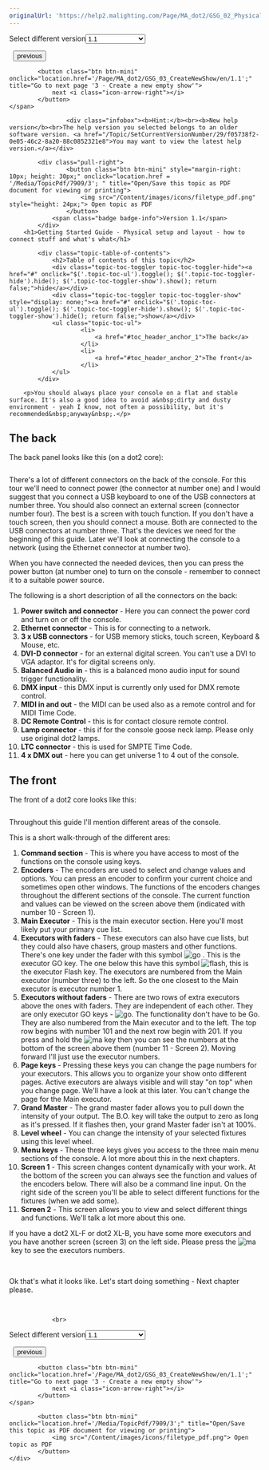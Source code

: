 ```yaml
---
originalUrl: 'https://help2.malighting.com/Page/MA_dot2/GSG_02_PhysicalSetupAndLayout/en/1.1'
---
```


<div class="topic-navigation">

<div class="pull-right">
	<span class="pull-left">


<div class="pull-left">
<form action="/Topic/SetCurrentVersionNumber" class="form-inline" id="frmTagSelector" method="post">	<span class="form-mini">
		<div class="input-prepend"><span class="add-on">Select different version</span><select autocomplete="off" id="versionNumberId" name="versionNumberId" onchange="$(this).closest('#frmTagSelector').submit();" style="width: 120px;"><option value="">- latest -</option>
<option selected="selected" value="3">1.1</option>
<option value="7">1.2</option>
<option value="12">1.3</option>
<option value="16">1.5</option>
<option value="29">1.9</option>
</select></div>
		<input data-val="true" data-val-number="The field Int32 must be a number." data-val-required="The Int32 field is required." id="ProductId" name="ProductId" type="hidden" value="7">
		<input id="CurrentGuid" name="CurrentGuid" type="hidden" value="f05738f2-0e05-46c2-8a20-88c0852321e8">
	</span>
</form></div>&nbsp;	</span>
	<span class="pull-right" style="white-space: nowrap;">
			<button class="btn btn-mini" onclick="location.href='/Page/MA_dot2/GSG_01_Introduction/en/1.1'; " title="Go to previous page '1 - Introduction'">
				<i class="icon-arrow-left"></i> previous
			</button>

			<button class="btn btn-mini" onclick="location.href='/Page/MA_dot2/GSG_03_CreateNewShow/en/1.1';" title="Go to next page '3 - Create a new empty show'">
				next <i class="icon-arrow-right"></i> 
			</button>
	</span>
</div>
<div class="clear-fix" style="margin-bottom: 10px"></div>
</div>

					<div class="infobox"><b>Hint:</b><br><b>New help version</b><br>The help version you selected belongs to an older software version. <a href="/Topic/SetCurrentVersionNumber/29/f05738f2-0e05-46c2-8a20-88c0852321e8">You may want to view the latest help version.</a></div>

			<div class="pull-right">
					<button class="btn btn-mini" style="margin-right: 10px; height: 30px;" onclick="location.href = '/Media/TopicPdf/7909/3'; " title="Open/Save this topic as PDF document for viewing or printing">
						<img src="/Content/images/icons/filetype_pdf.png" style="height: 24px;"> Open topic as PDF
					</button>
				<span class="badge badge-info">Version 1.1</span>
			</div>
		<h1>Getting Started Guide - Physical setup and layout - how to connect stuff and what's what</h1>

			<div class="topic-table-of-contents">
				<h2>Table of contents of this topic</h2>
				<div class="topic-toc-toggler topic-toc-toggler-hide"><a href="#" onclick="$('.topic-toc-ul').toggle(); $('.topic-toc-toggler-hide').hide(); $('.topic-toc-toggler-show').show(); return false;">hide</a></div>
				<div class="topic-toc-toggler topic-toc-toggler-show" style="display: none;"><a href="#" onclick="$('.topic-toc-ul').toggle(); $('.topic-toc-toggler-hide').show(); $('.topic-toc-toggler-show').hide(); return false;">show</a></div>
				<ul class="topic-toc-ul">
						<li>
							<a href="#toc_header_anchor_1">The back</a>
						</li>
						<li>
							<a href="#toc_header_anchor_2">The front</a>
						</li>
				</ul>
			</div>

		<p>You should always place your console on a flat and stable surface. It's also a good idea to avoid a&nbsp;dirty and dusty environment - yeah I know, not often a possibility, but it's recommended&nbsp;anyway&nbsp;.</p>

<a name="toc_header_anchor_1" id="toc_header_anchor_1" class="topic-toc-item"></a><h2>The back</h2>

<p>The back panel looks like this (on a dot2 core):</p>

<p><img alt="" src="/Media/Image/Dot2_GettingStarted_PhysicalSetupAndLayout_01_1-1.png"></p>

<p>There's a lot of different connectors on the back of the console. For this tour we'll need to connect power (the connector at number one) and I would suggest that you connect a USB keyboard to one of the USB connectors at number three. You should also connect an external screen (connector number four). The best is a screen with touch function. If you don't have a touch screen, then you should connect a mouse. Both are connected to the USB connectors at number three. That's the devices we need for the beginning of this guide. Later we'll look at connecting the console to a network (using the&nbsp;Ethernet connector at number two). &nbsp;</p>

<p>When you have connected the needed devices, then you can press the power button (at number one) to turn on the console - remember to connect it to a suitable power source.</p>

<p>The following is a short description of all the connectors on the back:</p>

<ol>
	<li><strong>Power switch and connector</strong> - Here you can connect the power cord and turn on or off the console.</li>
	<li><strong>Ethernet connector</strong> - This is for connecting to a network.</li>
	<li><strong>3 x USB connectors</strong> - for USB memory sticks, touch screen, Keyboard &amp; Mouse, etc.</li>
	<li><strong>DVI-D connector</strong> - for an external digital screen. You can't use a DVI to VGA adaptor. It's for digital screens only.</li>
	<li><strong>Balanced Audio in</strong> - this is a balanced mono audio input for sound trigger functionality.</li>
	<li><strong>DMX input</strong> - this DMX input is currently only used for DMX remote control.</li>
	<li><strong>MIDI in and out</strong> - the MIDI can be used also as a remote control and for MIDI Time Code.</li>
	<li><strong>DC Remote Control</strong> - this is for contact closure remote control.</li>
	<li><strong>Lamp connector</strong> - this if for the console goose neck lamp. Please only use original&nbsp;dot2 lamps.</li>
	<li><strong>LTC&nbsp;connector</strong> - this is used for SMPTE&nbsp;Time Code.</li>
	<li><strong>4 x DMX out</strong> - here you can get universe 1 to 4 out of the console.</li>
</ol>

<a name="toc_header_anchor_2" id="toc_header_anchor_2" class="topic-toc-item"></a><h2>The front</h2>

<p>The front of a dot2 core looks like this:</p>

<p><img alt="" src="/Media/Image/Dot2_GettingStarted_PhysicalSetupAndLayout_TheFront.png"></p>

<p>Throughout this guide I'll mention different areas of the console.&nbsp;</p>

<p>This is a short walk-through of the different ares:</p>

<ol>
	<li><strong>Command section</strong> - This is where you have access to most of the functions on the console using keys.</li>
	<li><strong>Encoders</strong> - The encoders are used to select and change values and options. You can press an encoder to confirm your current choice and sometimes open other windows. The functions of the encoders changes throughout the different sections of the console. The current function and values can be viewed on the screen above them (indicated with number 10 - Screen 1).</li>
	<li><strong>Main Executor</strong> - This is the main executor section. Here you'll most likely put your primary cue list.</li>
	<li><strong>Executors with faders</strong> - These executors can also have cue lists, but they could also have chasers, group masters and other functions. There's one key under the fader with this symbol <span class="hardkey"><img alt="go" src="/Media/Mlg/go_1.png"></span> . This is the executor GO key. The one below this have this symbol <span class="hardkey"><img alt="flash" src="/Media/Mlg/flash_1.png"></span>, this is the executor Flash&nbsp;key. The executors are numbered from the Main executor (number three) to the left. So the one closest to the Main executor is executor number 1.</li>
	<li><strong>Executors without faders</strong> - There are two rows of extra executors above the ones with faders. They are independent&nbsp;of each other. They are only executor GO keys - <span class="hardkey"><img alt="go" src="/Media/Mlg/go_1.png"></span>. The functionality&nbsp;don't have to be Go. They are also numbered from the Main executor and to the left. The top row begins with number 101 and the next row begin with 201. If you press and hold the <span class="hardkey"><img alt="ma" src="/Media/Mlg/ma.png"></span> key then you can see the numbers at the bottom of the screen above them (number 11 - Screen 2). Moving forward I'll just use the executor numbers.&nbsp;</li>
	<li><strong>Page keys</strong> - Pressing these keys you can change the page numbers for your executors. This allows you to organize your show onto different pages. Active executors are always visible and will stay "on top" when you change page. We'll have a look at this later. You can't change the page for the Main executor.</li>
	<li><strong>Grand Master</strong> - The grand master fader allows you to pull down the intensity of your output. The <span class="hardkey">B.O.</span> key will take the output to zero as long as it's pressed. If it flashes then, your grand Master fader isn't at 100%.</li>
	<li><strong>Level wheel</strong> - You can change the intensity of your selected fixtures using this level wheel.</li>
	<li><strong>Menu keys </strong>- These three keys gives you access to the three main menu sections of the console. A lot more about this in the next chapters.</li>
	<li><strong>Screen 1</strong> - This screen changes content dynamically with your work. At the bottom of the screen you can always see the function and values of the encoders below. There will also be a command line input. On the right side of the screen you'll be able to select different functions for the fixtures (when we add some).</li>
	<li><strong>Screen 2</strong> - This screen allows you to view and select different things and functions. We'll talk a lot more about this one.</li>
</ol>

<p>If you have a dot2 XL-F or dot2 XL-B, you have some more executors and you have another screen (screen 3) on the left side. Please press the&nbsp;<span class="hardkey"><img alt="ma" src="/Media/Mlg/ma.png"></span>&nbsp;key to see the executors numbers.</p>

<p>&nbsp;</p>

<p>Ok that's what it looks like. Let's start doing something - Next chapter please.&nbsp;</p>

<p>&nbsp;</p>


				<br>
<div class="topic-navigation">

<div class="pull-right">
	<span class="pull-left">


<div class="pull-left">
<form action="/Topic/SetCurrentVersionNumber" class="form-inline" id="frmTagSelector" method="post">	<span class="form-mini">
		<div class="input-prepend"><span class="add-on">Select different version</span><select autocomplete="off" id="versionNumberId" name="versionNumberId" onchange="$(this).closest('#frmTagSelector').submit();" style="width: 120px;"><option value="">- latest -</option>
<option selected="selected" value="3">1.1</option>
<option value="7">1.2</option>
<option value="12">1.3</option>
<option value="16">1.5</option>
<option value="29">1.9</option>
</select></div>
		<input data-val="true" data-val-number="The field Int32 must be a number." data-val-required="The Int32 field is required." id="ProductId" name="ProductId" type="hidden" value="7">
		<input id="CurrentGuid" name="CurrentGuid" type="hidden" value="f05738f2-0e05-46c2-8a20-88c0852321e8">
	</span>
</form></div>&nbsp;	</span>
	<span class="pull-right" style="white-space: nowrap;">
			<button class="btn btn-mini" onclick="location.href='/Page/MA_dot2/GSG_01_Introduction/en/1.1'; " title="Go to previous page '1 - Introduction'">
				<i class="icon-arrow-left"></i> previous
			</button>

			<button class="btn btn-mini" onclick="location.href='/Page/MA_dot2/GSG_03_CreateNewShow/en/1.1';" title="Go to next page '3 - Create a new empty show'">
				next <i class="icon-arrow-right"></i> 
			</button>
	</span>
</div>
	<div class="clear-fix"></div>
	<div class="pull-right">
	
			<button class="btn btn-mini" onclick="location.href='/Media/TopicPdf/7909/3';" title="Open/Save this topic as PDF document for viewing or printing">
				<img src="/Content/images/icons/filetype_pdf.png"> Open topic as PDF
			</button>
	</div>
<div class="clear-fix" style="margin-bottom: 10px"></div>
</div>

	
